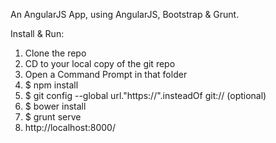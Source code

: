 An AngularJS App, using AngularJS, Bootstrap & Grunt.

Install & Run:

1. Clone the repo
2. CD to your local copy of the git repo
3. Open a Command Prompt in that folder 
4. $ npm install
5. $ git config --global url."https://".insteadOf git:// (optional)
6. $ bower install
7. $ grunt serve
8. http://localhost:8000/
